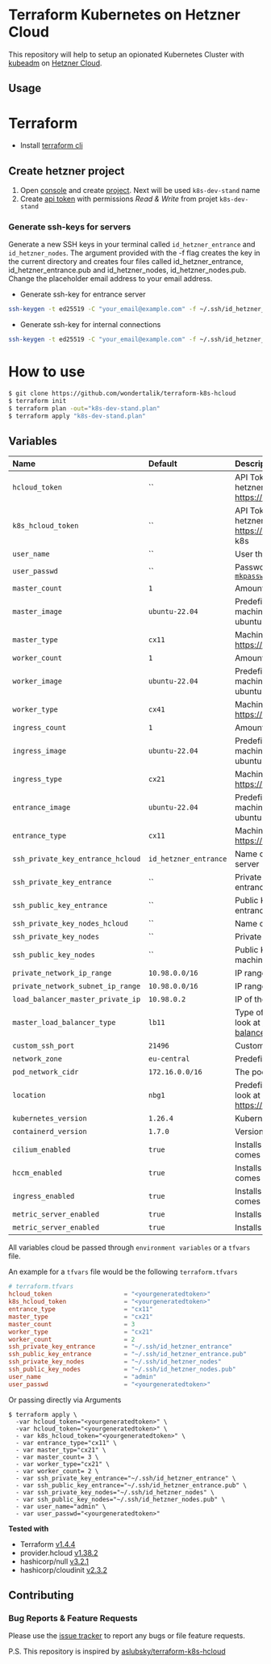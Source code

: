 # Terraform Kubernetes on Hetzner Cloud

This repository will help to setup an opionated Kubernetes Cluster with [kubeadm](https://kubernetes.io/docs/setup/independent/create-cluster-kubeadm/) on [Hetzner Cloud](https://www.hetzner.com/cloud?country=us).

## Usage

# Terraform

- Install [terraform cli](https://developer.hashicorp.com/terraform/tutorials/aws-get-started/install-cli)

## Create hetzner project

1. Open [console](https://console.hetzner.cloud) and create [project](https://docs.hetzner.com/cloud/general/faq). Next will be used  `k8s-dev-stand` name
2. Create [api token](https://docs.hetzner.com/cloud/api/getting-started/generating-api-token) with permissions *Read & Write* from projet `k8s-dev-stand`

### Generate ssh-keys for servers

Generate a new SSH keys in your terminal called `id_hetzner_entrance` and `id_hetzner_nodes`. The argument provided with the -f flag creates the key in the current directory and creates four files called id_hetzner_entrance, id_hetzner_entrance.pub and id_hetzner_nodes, id_hetzner_nodes.pub. Change the placeholder email address to your email address.

- Generate ssh-key for entrance server

```sh
ssh-keygen -t ed25519 -C "your_email@example.com" -f ~/.ssh/id_hetzner_entrance
```

- Generate ssh-key for internal connections

```sh
ssh-keygen -t ed25519 -C "your_email@example.com" -f ~/.ssh/id_hetzner_nodes
```




# How to use

```sh
$ git clone https://github.com/wondertalik/terraform-k8s-hcloud
$ terraform init
$ terraform plan -out="k8s-dev-stand.plan"
$ terraform apply "k8s-dev-stand.plan"
```

## Variables

| Name                              | Default               | Description                                                                                                                                              | Required |
| :-------------------------------- | :-------------------- | :------------------------------------------------------------------------------------------------------------------------------------------------------- | :------: |
| `hcloud_token`                    | ``                    | API Token that will be generated through your hetzner cloud project https://console.hetzner.cloud/projects                                               |   Yes    |
| `k8s_hcloud_token`                | ``                    | API Token that will be generated through your hetzner cloud project https://console.hetzner.cloud/projects, used by k8s                                  |   Yes    |
| `user_name`                       | ``                    | User that wil be created in all nodes                                                                                                                    |   Yes    |
| `user_passwd`                     | ``                    | Password hash `` for new user created by [`mkpasswd --method=SHA-512 --rounds=4096`](https://cloudinit.readthedocs.io/en/latest/reference/examples.html) |   Yes    |
| `master_count`                    | `1`                   | Amount of masters that will be created                                                                                                                   |    No    |
| `master_image`                    | `ubuntu-22.04`        | Predefined Image that will be used to spin up the machines (Currently supported: ubuntu-22.04, ubuntu-20.04, ubuntu-18.04)                               |    No    |
| `master_type`                     | `cx11`                | Machine type for more types have a look at https://www.hetzner.de/cloud                                                                                  |    No    |
| `worker_count`                    | `1`                   | Amount of workers that will be created                                                                                                                   |    No    |
| `worker_image`                    | `ubuntu-22.04`        | Predefined Image that will be used to spin up the machines (Currently supported: ubuntu-22.04, ubuntu-20.04, ubuntu-18.04)                               |    No    |
| `worker_type`                     | `cx41`                | Machine type for more types have a look at https://www.hetzner.de/cloud                                                                                  |    No    |
| `ingress_count`                   | `1`                   | Amount of ingress-nginx that will be created                                                                                                             |    No    |
| `ingress_image`                   | `ubuntu-22.04`        | Predefined Image that will be used to spin up the machines (Currently supported: ubuntu-22.04, ubuntu-20.04, ubuntu-18.04)                               |    No    |
| `ingress_type`                    | `cx21`                | Machine type for more types have a look at https://www.hetzner.de/cloud                                                                                  |    No    |
| `entrance_image`                  | `ubuntu-22.04`        | Predefined Image that will be used to spin up the machines (Currently supported: ubuntu-22.04, ubuntu-20.04, ubuntu-18.04)                               |    No    |
| `entrance_type`                   | `cx11`                | Machine type for more types have a look at https://www.hetzner.de/cloud                                                                                  |    No    |
| `ssh_private_key_entrance_hcloud` | `id_hetzner_entrance` | Name of the ssh key in hcloud for entrance server                                                                                                        |    No    |
| `ssh_private_key_entrance`        | ``                    | Private Key to authorized the access for the entrance server                                                                                             |   Yes    |
| `ssh_public_key_entrance`         | ``                    | Public Key to authorized the access for the entrance server                                                                                              |   Yes    |
| `ssh_private_key_nodes_hcloud`    | ``                    | Name of the ssh key in hcloud for the machines                                                                                                           |    No    |
| `ssh_private_key_nodes`           | ``                    | Private Key to access the machines                                                                                                                       |   Yes    |
| `ssh_public_key_nodes`            | ``                    | Public Key to authorized the access for the machines                                                                                                     |   Yes    |
| `private_network_ip_range`        | `10.98.0.0/16`        | IP range of private network                                                                                                                              |    No    |
| `private_network_subnet_ip_range` | `10.98.0.0/16`        | IP range of private sub network                                                                                                                          |    No    |
| `load_balancer_master_private_ip` | `10.98.0.2`           | IP of the master load balancer                                                                                                                           |    No    |
| `master_load_balancer_type`       | `lb11`                | Type of the loadbalancer, for more type have a look at https://docs.hetzner.com/cloud/load-balancers/overview                                            |    No    |
| `custom_ssh_port`                 | `21496`               | Custom ssh port for open ssh server                                                                                                                      |    No    |
| `network_zone`                    | `eu-central`          | Predefined network zone                                                                                                                                  |    No    |
| `pod_network_cidr`                | `172.16.0.0/16`       | The pod IPs that was created at installation time                                                                                                        |    No    |
| `location`                        | `nbg1`                | Predefined location, for more locations have a look at https://docs.hetzner.com/cloud/general/locations                                                  |    No    |
| `kubernetes_version`              | `1.26.4`              | Kubernetes version that will be installed                                                                                                                |    No    |
| `containerd_version`              | `1.7.0`               | Version of containerd (container runtimes)                                                                                                               |    No    |
| `cilium_enabled`                  | `true`                | Installs Cilium Network Provider after the master comes up                                                                                               |    No    |
| `hccm_enabled`                    | `true`                | Installs Hetzner Cloud Provider after the master comes up                                                                                                |    No    |
| `ingress_enabled`                 | `true`                | Installs Ingress-Nginx after the ingress nodes comes up                                                                                                  |    No    |
| `metric_server_enabled`           | `true`                | Installs Metrics Server after the master comes up                                                                                                        |    No    |
| `metric_server_enabled`           | `true`                | Installs Metrics Server after the master comes up                                                                                                        |    No    |

All variables cloud be passed through `environment variables` or a `tfvars` file.

An example for a `tfvars` file would be the following `terraform.tfvars`

```toml
# terraform.tfvars
hcloud_token                    = "<yourgeneratedtoken>"
k8s_hcloud_token                = "<yourgeneratedtoken>"
entrance_type                   = "cx11"
master_type                     = "cx21"
master_count                    = 3
worker_type                     = "cx21"
worker_count                    = 2
ssh_private_key_entrance        = "~/.ssh/id_hetzner_entrance"
ssh_public_key_entrance         = "~/.ssh/id_hetzner_entrance.pub"
ssh_private_key_nodes           = "~/.ssh/id_hetzner_nodes"
ssh_public_key_nodes            = "~/.ssh/id_hetzner_nodes.pub"
user_name                       = "admin"
user_passwd                     = "<yourgeneratedtoken>"
```

Or passing directly via Arguments

```console
$ terraform apply \
  -var hcloud_token="<yourgeneratedtoken>" \
  -var hcloud_token="<yourgeneratedtoken>" \
  - var k8s_hcloud_token="<yourgeneratedtoken>" \
  - var entrance_type="cx11" \
  - var master_typ="cx21" \
  - var master_count= 3 \
  - var worker_type="cx21" \
  - var worker_count= 2 \
  - var ssh_private_key_entrance="~/.ssh/id_hetzner_entrance" \
  - var ssh_public_key_entrance="~/.ssh/id_hetzner_entrance.pub" \
  - var ssh_private_key_nodes="~/.ssh/id_hetzner_nodes" \
  - var ssh_public_key_nodes="~/.ssh/id_hetzner_nodes.pub" \
  - var user_name="admin" \
  - var user_passwd="<yourgeneratedtoken>"
```

**Tested with**

- Terraform [v1.4.4](https://github.com/hashicorp/terraform/tree/v1.4.4)
- provider.hcloud [v1.38.2](https://github.com/terraform-providers/terraform-provider-hcloud)
- hashicorp/null [v3.2.1](https://github.com/terraform-providers/terraform-provider-hcloud)
- hashicorp/cloudinit [v2.3.2](https://registry.terraform.io/providers/hashicorp/cloudinit)

## Contributing

### Bug Reports & Feature Requests

Please use the [issue tracker](https://github.com/wondertalik/terraform-k8s-hcloud/issues) to report any bugs or file feature requests.

P.S. This repository is inspired by [aslubsky/terraform-k8s-hcloud](https://github.com/aslubsky/terraform-k8s-hcloud)